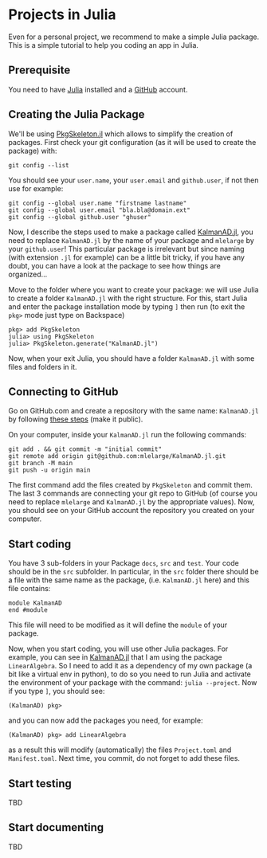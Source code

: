 # Projects in Julia 

Even for a personal project, we recommend to make a simple Julia package. This is a simple tutorial to help you coding an app in Julia.

## Prerequisite

You need to have [Julia](https://julialang.org/downloads/) installed and a [GitHub](https://docs.github.com/en/get-started/signing-up-for-github/signing-up-for-a-new-github-account) account.

## Creating the Julia Package

We'll be using [PkgSkeleton.jl](https://github.com/tpapp/PkgSkeleton.jl) which allows to simplify the creation of packages. First check your git configuration (as it will be used to create the package) with:
```
git config --list
```
You should see your `user.name`, your `user.email` and `github.user`, if not then use for example:
```
git config --global user.name "firstname lastname"
git config --global user.email "bla.bla@domain.ext"
git config --global github.user "ghuser"
```

Now, I describe the steps used to make a package called [KalmanAD.jl](https://github.com/mlelarge/KalmanAD.jl), you need to replace `KalmanAD.jl` by the name of your package and `mlelarge` by your `github.user`! This particular package is irrelevant but since naming (with extension `.jl` for example) can be a little bit tricky, if you have any doubt, you can have a look at the package to see how things are organized...

Move to the folder where you want to create your package: we will use Julia to create a folder `KalmanAD.jl` with the right structure. For this, start Julia and enter the package installation mode by typing `]` then run (to exit the `pkg>` mode just type on Backspace)
```
pkg> add PkgSkeleton
julia> using PkgSkeleton
julia> PkgSkeleton.generate("KalmanAD.jl")
```
Now, when your exit Julia, you should have a folder `KalmanAD.jl` with some files and folders in it.

## Connecting to GitHub

Go on GitHub.com and create a repository with the same name: `KalmanAD.jl` by following [these steps](https://docs.github.com/en/get-started/quickstart/create-a-repo) (make it public).

On your computer, inside your `KalmanAD.jl` run the following commands:
```
git add . && git commit -m "initial commit"
git remote add origin git@github.com:mlelarge/KalmanAD.jl.git
git branch -M main
git push -u origin main
```
The first command add the files created by `PkgSkeleton` and commit them. The last 3 commands are connecting your git repo to GitHub (of course you need to replace `mlelarge` and `KalmanAD.jl` by the appropriate values). Now, you should see on your GitHub account the repository you created on your computer.

## Start coding

You have 3 sub-folders in your Package `docs`, `src` and `test`. Your code should be in the `src` subfolder. In particular, in the `src` folder there should be a file with the same name as the package, (i.e. `KalmanAD.jl` here) and this file contains:
```
module KalmanAD
end #module
```
This file will need to be modified as it will define the `module` of your package.

Now, when you start coding, you will use other Julia packages. For example, you can see in [KalmanAD.jl](https://github.com/mlelarge/KalmanAD.jl/blob/main/src/KalmanAD.jl) that I am using the package `LinearAlgebra`. So I need to add it as a dependency of my own package (a bit like a virtual env in python), to do so you need to run Julia and activate the environment of your package with the command:
`julia --project`. Now if you type `]`, you should see:
```
(KalmanAD) pkg>
```
and you can now add the packages you need, for example:
```
(KalmanAD) pkg> add LinearAlgebra
```
as a result this will modify (automatically) the files `Project.toml` and `Manifest.toml`. Next time, you commit, do not forget to add these files.

## Start testing

TBD

## Start documenting

TBD